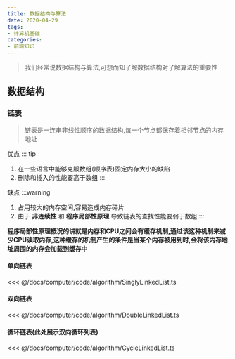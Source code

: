 ```yaml
---
title: 数据结构与算法
date: 2020-04-29
tags:
- 计算机基础
categories:
- 前端知识
---
```

> 我们经常说数据结构与算法,可想而知了解数据结构对了解算法的重要性

## 数据结构
### 链表
> 链表是一连串非线性顺序的数据结构,每一个节点都保存着相邻节点的内存地址

优点
::: tip
1. 在一些语言中能够克服数组(顺序表)固定内存大小的缺陷
2. 删除和插入的性能要高于数组
:::

缺点
:::warning
1. 占用较大的内存空间,容易造成内存碎片
2. 由于 __非连续性__ 和 __程序局部性原理__ 导致链表的查找性能要弱于数组
:::
   
**程序局部性原理概况的讲就是内存和CPU之间会有缓存机制,通过该这种机制来减少CPU读取内存,这种缓存的机制产生的条件是当某个内存被用到时,会将该内存地址周围的内存会加载到缓存中**
#### 单向链表

<<< @/docs/computer/code/algorithm/SinglyLinkedList.ts

#### 双向链表

<<< @/docs/computer/code/algorithm/DoubleLinkedList.ts

#### 循环链表(此处展示双向循环列表)
<<< @/docs/computer/code/algorithm/CycleLinkedList.ts
